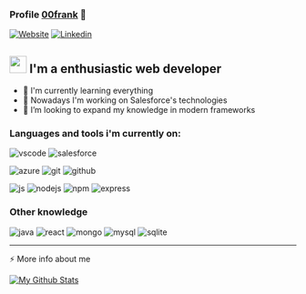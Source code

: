 ### Profile [00frank][website] 👋

[![Website](https://img.shields.io/website?label=00frankgarcia.site&style=for-the-badge&url=http://00frankgarcia.site)](http://00frankgarcia.site)
[![Linkedin](https://img.shields.io/badge/LinkedIn-garcia--frank-blue?style=for-the-badge&logo=LinkedIn)](https://www.linkedin.com/in/garcia-frank/)

## <img src="https://emojis.slackmojis.com/emojis/images/1531849430/4246/blob-sunglasses.gif?1531849430" width="30"/> I'm a enthusiastic web developer

- 🌱 I'm currently learning everything 
- 🔭 Nowadays I'm working on Salesforce's technologies
- 👯 I’m looking to expand my knowledge in modern frameworks 

<!-- ### Connect with me:

[<img align="left" alt="codeSTACKr.com" width="22px" src="https://raw.githubusercontent.com/iconic/open-iconic/master/svg/globe.svg" />][website]
[<img align="left" alt="codeSTACKr | YouTube" width="22px" src="https://cdn.jsdelivr.net/npm/simple-icons@v3/icons/youtube.svg" />][youtube]
[<img align="left" alt="codeSTACKr | Twitter" width="22px" src="https://cdn.jsdelivr.net/npm/simple-icons@v3/icons/twitter.svg" />][twitter]
[<img align="left" alt="codeSTACKr | LinkedIn" width="22px" src="https://cdn.jsdelivr.net/npm/simple-icons@v3/icons/linkedin.svg" />][linkedin]
[<img align="left" alt="codeSTACKr | Instagram" width="22px" src="https://cdn.jsdelivr.net/npm/simple-icons@v3/icons/instagram.svg" />][instagram]

<br /> -->

### Languages and tools i'm currently on:

![vscode](https://img.shields.io/badge/-Visual_Studio_Code-007ACC?style=flat-square&logo=Visual%20Studio%20Code&logoColor=white)
![salesforce](https://img.shields.io/badge/-Salesforce-00A1E0?style=flat-square&logo=Salesforce&logoColor=white)


![azure](https://img.shields.io/badge/-Azure_DevOps-0078D7?style=flat-square&logo=Azure%20DevOps&logoColor=white)
![git](https://img.shields.io/badge/-Git-F05032?style=flat-square&logo=Git&logoColor=white)
![github](https://img.shields.io/badge/-GitHub-181717?style=flat-square&logo=GitHub&logoColor=white)

![js](https://img.shields.io/badge/-JavaScript-F7DF1E?style=flat-square&logo=JavaScript&logoColor=white)
![nodejs](https://img.shields.io/badge/-Node.js-339933?style=flat-square&logo=Node.js&logoColor=white)
![npm](https://img.shields.io/badge/-npm-CB3837?style=flat-square&logo=npm&logoColor=white)
![express](https://img.shields.io/badge/-Express-000000?style=flat-square&logo=Express&logoColor=white)

### Other knowledge

![java](https://img.shields.io/badge/-Java-007396?style=flat-square&logo=Java&logoColor=white)
![react](https://img.shields.io/badge/-React-61DAFB?style=flat-square&logo=React&logoColor=white)
![mongo](https://img.shields.io/badge/-MongoDB-47A248?style=flat-square&logo=MongoDB&logoColor=white)
![mysql](https://img.shields.io/badge/-MySQL-4479A1?style=flat-square&logo=MySQL&logoColor=white)
![sqlite](https://img.shields.io/badge/-SQLite-003B57?style=flat-square&logo=SQLite&logoColor=white)

---

⚡ More info about me

[![My Github Stats](https://github-readme-stats.vercel.app/api?username=00frank&theme=dracula&bg_color=DEG,282A36,282B50&custom_title=00frank's%20Github%20Stats%20😎)](https://github.com/00frank)

[website]: https://codeSTACKr.com
[course]: http://vsCodeHero.com
[twitter]: https://twitter.com/codeSTACKr
[youtube]: https://youtube.com/codeSTACKr
[instagram]: https://instagram.com/codeSTACKr
[linkedin]: https://linkedin.com/in/codeSTACKr
[webdevplaylist]: https://www.youtube.com/playlist?list=PLkwxH9e_vrAJ0WbEsFA9W3I1W-g_BTsbt
[jsplaylist]: https://www.youtube.com/playlist?list=PLkwxH9e_vrALRJKu7wfXby3MKeflhTu6B
[cssplaylist]: https://www.youtube.com/playlist?list=PLkwxH9e_vrALSdvZuEh6gqQdmDoDIoqz4
[reactplaylist]: https://www.youtube.com/playlist?list=PLkwxH9e_vrAK4TdffpxKY3QGyHCpxFcQ0

